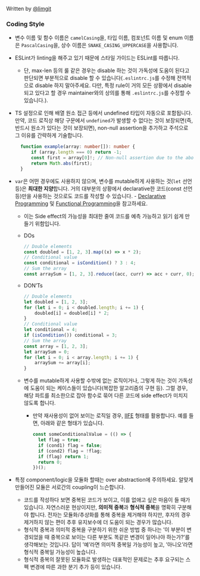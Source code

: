 Written by [@limgit](https://github.com/limgit)

### Coding Style

- 변수 이름 및 함수 이름은 `camelCasing`을, 타입 이름, 컴포넌트 이름 및 enum 이름은 `PascalCasing`을, 상수 이름은 `SNAKE_CASING_UPPERCASE`을 사용합니다.
- ESLint가 linting을 해주고 있기 때문에 스타일 가이드는 ESLint를 따릅니다.
    - 단, max-len 등의 룰 같은 경우는 disable 하는 것이 가독성에 도움이 된다고 판단되면 부분적으로 disable 할 수 있습니다(`.eslintrc.js`를 수정해 전역적으로 disable 하지 말아주세요. 다만, 특정 rule이 거의 모든 상황에서 disable 되고 있다고 할 경우 maintainer와의 상의를 통해 `.eslintrc.js`를 수정할 수 있습니다.).
- TS 설정으로 인해 배열 원소 접근 등에서 undefined 타입이 자동으로 포함됩니다. 만약, 코드 로직상 해당 구문에서 `undefined`가 발생할 수 없다는 것이 보장되면(즉, 반드시 원소가 있다는 것이 보장되면), non-null assertion을 추가하고 주석으로 그 이유를 간략하게 기술합니다.
    ```ts
      function example(array: number[]): number {
          if (array.length === 0) return -1;
          const first = array[0]!; // Non-null assertion due to the above statement
          return Math.abs(first);
      }
    ```
    
- `var`은 어떤 경우에도 사용하지 않으며, 변수를 mutable하게 사용하는 것(`let` 선언 등)은 **최대한 지양**합니다. 거의 대부분의 상황에서 declarative한 코드(const 선언 등)만을 사용하는 것으로도 코드를 작성할 수 있습니다. - [Declarative Programming](https://en.wikipedia.org/wiki/Declarative_programming) 및 [Functional Programming](https://en.wikipedia.org/wiki/Functional_programming)을 참고하세요.
    - 이는 Side effect의 가능성을 최대한 줄여 코드를 예측 가능하고 읽기 쉽게 만들기 위함입니다.
    - DOs
      ```ts
      // Double elements
      const doubled = [1, 2, 3].map((x) => x * 2);
      // Conditional value
      const conditional = isCondition() ? 3 : 4;
      // Sum the array
      const arraySum = [1, 2, 3].reduce((acc, curr) => acc + curr, 0);
      ```
        
    - DON’Ts
      ```ts
      // Double elements
      let doubled = [1, 2, 3];
      for (let i = 0; i < doubled.length; i += 1) {
          doubled[i] = doubled[i] * 2;
      }
      // Conditional value
      let conditional = 4;
      if (isCondition()) conditional = 3;
      // Sum the array
      const array = [1, 2, 3];
      let arraySum = 0;
      for (let i = 0; i < array.length; i += 1) {
          arraySum += array[i];
      }
      ```
        
    - 변수를 mutable하게 사용할 수밖에 없는 로직이거나, 그렇게 하는 것이 가독성에 도움이 되는 케이스들이 있습니다(복잡한 알고리즘의 구현 등). 그럴 경우, 해당 파트를 최소한으로 잡아 함수로 묶어 다른 코드에 side effect가 미치지 않도록 합니다.
        - 만약 재사용성이 없어 보이는 로직일 경우, [IIFE](https://developer.mozilla.org/ko/docs/Glossary/IIFE) 형태를 활용합니다. 예를 들면, 아래와 같은 형태가 있습니다.
          ```ts
          const someConditionalValue = (() => {
            let flag = true;
            if (cond1) flag = false;
            if (cond2) flag = !flag;
            if (flag) return 1;
            return 0;
          })();
          ```
            
- 특정 component/logic을 모듈화 할때는 over abstraction에 주의하세요. 알맞게 만들어진 모듈은 서로간의 coupling이 느슨합니다.
    - 코드를 작성하다 보면 중복된 코드가 보이고, 이를 없애고 싶은 마음이 들 때가 있습니다. 자연스러운 현상이지만, **의미적 중복**과 **형식적 중복**을 명확히 구분해야 합니다. 전자는 모듈화/추상화를 통해 중복을 제거해야 하지만, 후자의 경우 제거하지 않는 편이 추후 유지보수에 더 도움이 되는 경우가 많습니다.
    - 형식적 중복과 의미적 중복을 구분하기 위한 쉬운 방법 중 하나는 ’이 부분이 변경되었을 때 중복으로 보이는 다른 부분도 똑같은 변경이 일어나야 하는가?’를 생각해보는 것입니다. 답이 ’예’라면 의미적 중복일 가능성이 높고, ’아니오’라면 형식적 중복일 가능성이 높습니다.
    - 형식적 중복의 잘못된 모듈화로 발생하는 대표적인 문제로는 추후 요구되는 스펙 변경에 따른 과한 분기 추가 등이 있습니다.
